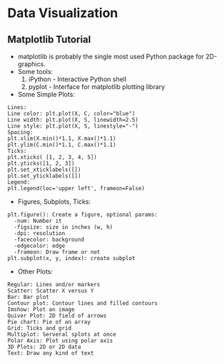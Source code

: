 # Data Visualization

## Matplotlib Tutorial

- matplotlib is probably the single most used Python package for 2D-graphics.
- Some tools:
  1. iPython - Interactive Python shell
  2. pyplot - Interface for matplotlib plotting library
- Some Simple Plots:
```
Lines:
Line color: plt.plot(X, C, color="blue")
Line width: plt.plot(X, S, linewidth=2.5)
Line style: plt.plot(X, S, linestyle="-")
Spacing:
plt.xlim(X.min()*1.1, X.max()*1.1)
plt.ylim(C.min()*1.1, C.max()*1.1)
Ticks:
plt.xticks( [1, 2, 3, 4, 5])
plt.yticks([1, 2, 3])
plt.set_xticklabels([])
plt.set_yticklabels([])
Legend: 
plt.legend(loc='upper left', frameon=False)
```
- Figures, Subplots, Ticks:
```
plt.figure(): Create a figure, optional params:
  -num: Number it
  -figsize: size in inches (w, h)
  -dpi: resolution
  -facecolor: background
  -edgecolor: edge
  -frameon: Draw frame or not
plt.subplot(x, y, index): create subplot
```
- Other Plots:
```
Regular: Lines and/or markers
Scatter: Scatter X versus Y
Bar: Bar plot
Contour plot: Contour lines and filled contours
Imshow: Plot an image
Quiver Plot: 2D field of arrows
Pie chart: Pie of an array
Grid: Ticks and grid
Multiplot: Serveral splots at once
Polar Axis: Plot using polar axis
3D Plots: 2D or 2D data
Text: Draw any kind of text
```